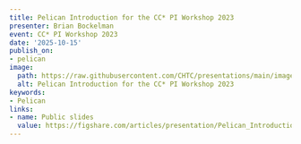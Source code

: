 ```yaml
---
title: Pelican Introduction for the CC* PI Workshop 2023
presenter: Brian Bockelman
event: CC* PI Workshop 2023
date: '2025-10-15'
publish_on:
- pelican
image:
  path: https://raw.githubusercontent.com/CHTC/presentations/main/images/pelican-introduction-ccstar-2023.png
  alt: Pelican Introduction for the CC* PI Workshop 2023
keywords:
- Pelican
links:
- name: Public slides
  value: https://figshare.com/articles/presentation/Pelican_Introduction_for_the_CC_PI_Workshop_2023/24312631
---
```

